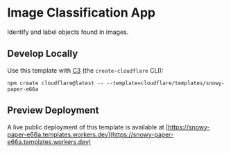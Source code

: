 # Image Classification App

Identify and label objects found in images.

## Develop Locally

Use this template with [C3](https://developers.cloudflare.com/pages/get-started/c3/) (the `create-cloudflare` CLI):

```
npm create cloudflare@latest -- --template=cloudflare/templates/snowy-paper-e66a
```

## Preview Deployment

A live public deployment of this template is available at [https://snowy-paper-e66a.templates.workers.dev](https://snowy-paper-e66a.templates.workers.dev)
